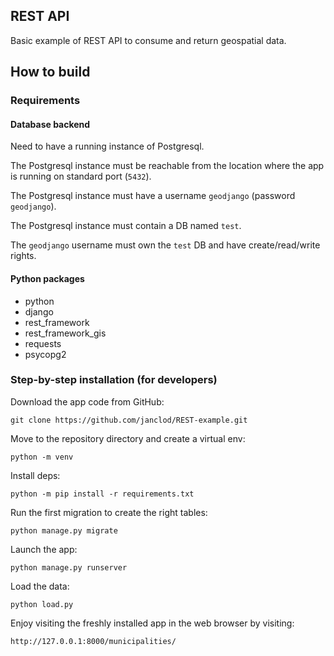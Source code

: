 ## REST API

Basic example of REST API to consume and return geospatial data.

## How to build

### Requirements

#### Database backend

Need to have a running instance of Postgresql.

The Postgresql instance must be reachable from the location where the app is running on standard port (`5432`).

The Postgresql instance must have a username `geodjango` (password `geodjango`).

The Postgresql instance must contain a DB named `test`.

The `geodjango` username must own the `test` DB and have create/read/write rights.

#### Python packages

- python
- django
- rest_framework
- rest_framework_gis
- requests
- psycopg2

### Step-by-step installation (for developers)

Download the app code from GitHub:

```git clone https://github.com/janclod/REST-example.git``` 

Move to the repository directory and create a virtual env:

```python -m venv```

Install deps:

```python -m pip install -r requirements.txt```

Run the first migration to create the right tables:

```python manage.py migrate```

Launch the app:

```python manage.py runserver```

Load the data:

```python load.py```

Enjoy visiting the freshly installed app in the web browser by visiting:

```http://127.0.0.1:8000/municipalities/```